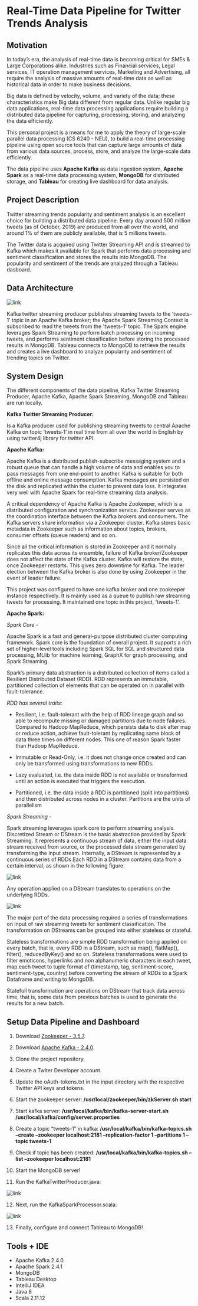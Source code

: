 # Real-Time Data Pipeline for Twitter Trends Analysis

## Motivation

In today’s era, the analysis of real-time data is becoming critical for SMEs & Large Corporations alike. Industries such as Financial services, Legal services, IT operation management services, Marketing and Advertising, all require the analysis of massive amounts of real-time data as well as historical data in order to make business decisions.

Big data is defined by velocity, volume, and variety of the data; these characteristics make Big data different from
regular data. Unlike regular big data applications, real-time data processing applications require building a distributed data pipeline for capturing, processing, storing, and analyzing the data efficiently.

This personal project is a means for me to apply the theory of large-scale parallel data processing (CS 6240 - NEU), to build a real-time processing pipeline using open source tools that can capture large amounts of data from various data sources, process, store, and analyze the large-scale data efficiently. 

The data pipeline uses <b>Apache Kafka</b> as data ingestion system, <b>Apache Spark</b> as a real-time data processing system, <b>MongoDB</b> for distributed storage, and <b>Tableau</b> for creating live dashboard for data analysis.

## Project Description

Twitter streaming trends popularity and sentiment analysis is an excellent choice for building a distributed data pipeline. Every day around 500 million tweets (as of October, 2019) are produced from all over the world, and around 1% of them are publicly available, that is 5 millions tweets. 

The Twitter data is acquired using Twitter Streaming API and is streamed to Kafka which makes it available for Spark that performs data processing and sentiment classification and stores the results into MongoDB. The popularity and sentiment of the trends are analyzed through a Tableau dasboard.

## Data Architecture

![link](https://github.com/akshitvjain/realtime-twitter-trends-analytics/blob/master/images/pipeline-architecture.png)

Kafka twitter streaming producer publishes streaming tweets to the ‘tweets-1’ topic in an Apache Kafka broker; the Apache Spark Streaming Context is subscribed to read the tweets from the 'tweets-1' topic. The Spark engine leverages Spark Streaming to perform batch processing on incoming tweets, and performs sentiment classification before storing the processed results in MongoDB. Tableau connects to MongoDB to retrieve the results and creates a live dashboard to analyze popularity and sentiment of trending topics on Twitter.

## System Design

The different components of the data pipeline, Kafka Twitter Streaming Producer, Apache Kafka, Apache Spark Streaming, MongoDB and Tableau are run locally.

<b> Kafka Twitter Streaming Producer: </b>

Is a Kafka producer used for publishing streaming tweets to central Apache Kafka on topic ‘tweets-1’ in real time from all over the world in English by using twitter4j library for twitter API.

<b> Apache Kafka: </b>

Apache Kafka is a distributed publish-subscribe messaging system and a robust queue that can handle a high volume of data and enables you to pass messages from one end-point to another. Kafka is suitable for both offline and online message consumption. Kafka messages are persisted on the disk and replicated within the cluster to prevent data loss. It integrates very well with Apache Spark for real-time streaming data analysis.

A critical dependency of Apache Kafka is Apache Zookeeper, which is a distributed configuration and synchronization service. Zookeeper serves as the coordination interface between the Kafka brokers and consumers. The Kafka servers share information via a Zookeeper cluster. Kafka stores basic metadata in Zookeeper such as information about topics, brokers, consumer offsets (queue readers) and so on.

Since all the critical information is stored in Zookeeper and it normally replicates this data across its ensemble, failure of Kafka broker/Zookeeper does not affect the state of the Kafka cluster. Kafka will restore the state, once Zookeeper restarts. This gives zero downtime for Kafka. The leader election between the Kafka broker is also done by using Zookeeper in the event of leader failure.

This project was configured to have one kafka broker and one zookeeper instance respectively. It is mainly used as a queue to publish raw streaming tweets for processing. It maintained one topic in this project, ‘tweets-1’.

<b> Apache Spark: </b>

<i>Spark Core - </i>

Apache Spark is a fast and general-purpose distributed cluster computing framework. Spark core is the foundation of overall project. It supports a rich set of higher-level tools including Spark SQL for SQL and structured data processing, MLlib for machine learning, GraphX for graph processing, and Spark Streaming.

Spark’s primary data abstraction is a distributed collection of items called a Resilient Distributed Dataset (RDD). RDD represents an immutable, partitioned collection of elements that can be operated on in parallel with fault-tolerance.

<i>RDD has several traits:</i>

- Resilient, i.e. fault-tolerant with the help of RDD lineage graph and so able to recompute missing or damaged partitions due to node failures. Compared to Hadoop MapReduce, which persists data to disk after map or reduce action, achieve fault-tolerant by replicating same block of data three times on different nodes. This one of reason Spark faster than Hadoop MapReduce.

- Immutable or Read-Only, i.e. it does not change once created and can only be transformed using transformations to new RDDs.

- Lazy evaluated, i.e. the data inside RDD is not available or transformed until an action is executed that triggers the execution.

- Partitioned, i.e. the data inside a RDD is partitioned (split into partitions) and then distributed across nodes in a cluster. Partitions are the units of parallelism

<i>Spark Streaming - </i>

Spark streaming leverages spark core to perform streaming analysis. Discretized Stream or DStream is the basic abstraction provided by Spark Streaming. It represents a continuous stream of data, either the input data stream received from source, or the processed data stream generated by transforming the input stream. Internally, a DStream is represented by a continuous series of RDDs.Each RDD in a DStream contains data from a certain interval, as shown in the following figure.

![link](https://github.com/akshitvjain/realtime-twitter-trends-analytics/blob/master/images/dstream-rdd-abstraction.png)

Any operation applied on a DStream translates to operations on the underlying RDDs.

![link](https://github.com/akshitvjain/realtime-twitter-trends-analytics/blob/master/images/flatMap-on-dstream.png)

The major part of the data processing required a series of transformations on input of raw streaming tweets for sentiment classification. The transformation on DStreams can be grouped into either stateless or stateful.

Stateless transformations are simple RDD transformation being applied on every batch, that is, every RDD in a DStream, such as map(), flatMap(), filter(), reducedByKey() and so on. Stateless transformations were used to filter emoticons, hyperlinks and non alphanumeric characters in each tweet, map each tweet to tuple format of (timestamp, tag, sentiment-score, sentiment-type, country) before converting the stream of RDDs to a Spark Dataframe and writing to MongoDB.

Statefull transformation are operations on DStream that track data across time, that is, some data from previous batches is used to generate the results for a new batch.

## Setup Data Pipeline and Dashboard

1. Download [Zookeeper - 3.5.7](https://www.apache.org/dyn/closer.lua/zookeeper/zookeeper-3.5.7/apache-zookeeper-3.5.7-bin.tar.gz).

2. Download [Apache Kafka - 2.4.0](https://archive.apache.org/dist/kafka/2.4.0/kafka_2.12-2.4.0.tgz).

3. Clone the project repository.

4. Create a Twiter Developer account.

5. Update the oAuth-tokens.txt in the input directory with the respective Twitter API keys and tokens.

6. Start the zookeeper server: <b>/usr/local/zookeeper/bin/zkServer.sh start</b>

7. Start kafka server: <b>/usr/local/kafka/bin/kafka-server-start.sh /usr/local/kafka/config/server.properties</b>

8. Create a topic “tweets-1” in kafka:
<b>/usr/local/kafka/bin/kafka-topics.sh –create –zookeeper localhost:2181 –replication-factor 1 –partitions 1 –topic tweets-1</b>

9. Check if topic has been created: <b>/usr/local/kafka/bin/kafka-topics.sh –list –zookeeper localhost:2181</b>

10. Start the MongoDB server!

11. Run the KafkaTwitterProducer.java:

![link](https://github.com/akshitvjain/realtime-twitter-trends-analytics/blob/master/images/producer-args.png)

12. Next, run the KafkaSparkProcessor.scala:

![link](https://github.com/akshitvjain/realtime-twitter-trends-analytics/blob/master/images/spark-args.png)

13. Finally, configure and connect Tableau to MongoDB!

## Tools + IDE

- Apache Kafka 2.4.0
- Apache Spark 2.4.1
- MongoDB
- Tableau Desktop
- IntelliJ IDEA
- Java 8
- Scala 2.11.12

